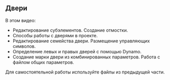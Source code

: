 ## Двери

В этом видео:

- Редактирование субэлементов. Создание отмостки.
- Способы работы с дверями в проекте.
- Редактирование семейства двери. Размещение управляющих символов.
- Определение левых и правых дверей с помощью Dynamo.
- Создание марки двери из комбинированных параметров. Работа с файлом общих параметров.

Для самостоятельной работы используйте файлы из предыдущей части.

[](https://player.softculture.cc/embed/online/RPR/RPR_10.24.03_L2-2_Walls)
